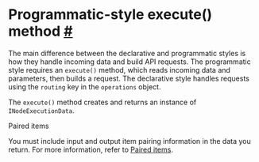 # Programmatic-style execute() method [\#](https://docs.n8n.io/integrations/creating-nodes/build/reference/node-base-files/programmatic-style-execute-method/\#programmatic-style-execute-method "Permanent link")

The main difference between the declarative and programmatic styles is how they handle incoming data and build API requests. The programmatic style requires an `execute()` method, which reads incoming data and parameters, then builds a request. The declarative style handles requests using the `routing` key in the `operations` object.

The `execute()` method creates and returns an instance of `INodeExecutionData`.

Paired items

You must include input and output item pairing information in the data you return. For more information, refer to [Paired items](https://docs.n8n.io/integrations/creating-nodes/build/reference/paired-items/).